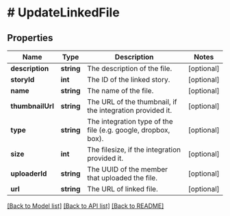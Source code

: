 # # UpdateLinkedFile

## Properties

Name | Type | Description | Notes
------------ | ------------- | ------------- | -------------
**description** | **string** | The description of the file. | [optional]
**storyId** | **int** | The ID of the linked story. | [optional]
**name** | **string** | The name of the file. | [optional]
**thumbnailUrl** | **string** | The URL of the thumbnail, if the integration provided it. | [optional]
**type** | **string** | The integration type of the file (e.g. google, dropbox, box). | [optional]
**size** | **int** | The filesize, if the integration provided it. | [optional]
**uploaderId** | **string** | The UUID of the member that uploaded the file. | [optional]
**url** | **string** | The URL of linked file. | [optional]

[[Back to Model list]](../../README.md#models) [[Back to API list]](../../README.md#endpoints) [[Back to README]](../../README.md)
